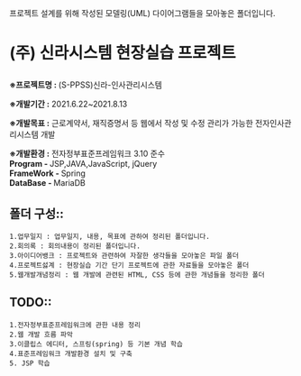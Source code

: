 프로젝트 설계를 위해 작성된 모델링(UML) 다이어그램들을 모아놓은 폴더입니다.
# <p>(주) 신라시스템 현장실습 프로젝트</p>
<b>※프로젝트명 : </b>(S-PPSS)신라-인사관리시스템 <br>

<b>※개발기간 :</b> 2021.6.22~2021.8.13 <br>

<b>※개발목표 :</b> 근로계약서, 재직증명서 등 웹에서 작성 및 수정 관리가 가능한 전자인사관리시스템 개발  <br>

<b>※개발환경 :</b> 전자정부표준프레임워크 3.10 준수 <br>
<b>Program   - </b>JSP,JAVA,JavaScript, jQuery<br>
<b>FrameWork - </b>Spring<br>
<b>DataBase  - </b>MariaDB<br>

## 폴더 구성::
    1.업무일지 : 업무일지, 내용, 목표에 관하여 정리된 폴더입니다.
    2.회의록 : 회의내용이 정리된 폴더입니다.
    3.아이디어뱅크 : 프로젝트와 관련하여 자잘한 생각들을 모아놓은 파일 폴더
    4.프로젝트섫계 : 현장실습 기간 단기 프로젝트에 관한 자료들을 모아놓은 폴더
    5.웹개발개념정리 : 웹 개발에 관련된 HTML, CSS 등에 관한 개념들을 정리한 폴더
    
## TODO::
    1.전자정부표준프레임워크에 관한 내용 정리
    2.웹 개발 흐름 파악
    3.이클립스 에디터, 스프링(spring) 등 기본 개념 학습
    4.표준프레임워크 개발환경 설치 및 구축
    5. JSP 학습
